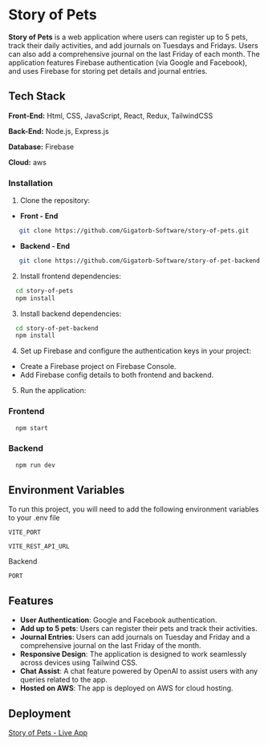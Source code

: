 # Story of Pets

**Story of Pets** is a web application where users can register up to 5 pets, track their daily activities, and add journals on Tuesdays and Fridays. Users can also add a comprehensive journal on the last Friday of each month. The application features Firebase authentication (via Google and Facebook), and uses Firebase for storing pet details and journal entries.


## Tech Stack

**Front-End:** Html, CSS, JavaScript, React, Redux, TailwindCSS

**Back-End:** Node.js, Express.js

**Database:** Firebase

**Cloud:** aws


### Installation

1. Clone the repository:

- **Front - End**
```bash
   git clone https://github.com/Gigatorb-Software/story-of-pets.git
   ```

- **Backend - End**
```bash
   git clone https://github.com/Gigatorb-Software/story-of-pet-backend.git
   ```
    
2. Install frontend dependencies:
```bash
  cd story-of-pets
  npm install  
   ```
3. Install backend dependencies:
```bash
  cd story-of-pet-backend
  npm install  
   ```
4. Set up Firebase and configure the authentication keys in your project:

- Create a Firebase project on Firebase Console.
- Add Firebase config details to both frontend and backend.

5. Run the application:
### Frontend
```bash
  npm start  
   ```
### Backend
```bash
  npm run dev  
   ```
## Environment Variables

To run this project, you will need to add the following environment variables to your .env file

`VITE_PORT`

`VITE_REST_API_URL`

Backend

`PORT`

## Features

- **User Authentication**: Google and Facebook authentication.
- **Add up to 5 pets**: Users can register their pets and track their activities.
- **Journal Entries**: Users can add journals on Tuesday and Friday and a comprehensive journal on the last Friday of the month.
- **Responsive Design**: The application is designed to work seamlessly across devices using Tailwind CSS.
- **Chat Assist**: A chat feature powered by OpenAI to assist users with any queries related to the app.
- **Hosted on AWS**: The app is deployed on AWS for cloud hosting.

## Deployment

[Story of Pets - Live App](https://www.storyofpet.com)